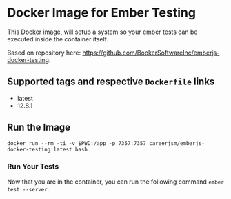 # Docker Image for Ember Testing

This Docker image, will setup a system so your ember tests can be executed inside the container itself.

Based on repository here: https://github.com/BookerSoftwareInc/emberjs-docker-testing.

## Supported tags and respective `Dockerfile` links

- latest
- 12.8.1

## Run the Image

```
docker run --rm -ti -v $PWD:/app -p 7357:7357 careerjsm/emberjs-docker-testing:latest bash
```

### Run Your Tests

Now that you are in the container, you can run the following command `ember test --server`.
